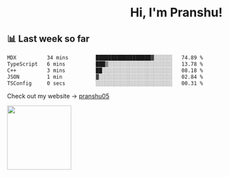 <div align="right" >
   
   <H1>Hi, I'm Pranshu!</H1>

</div>

## 📊 Last week so far
<!--START_SECTION:waka-->

```txt
MDX          34 mins         ██████████████████▓░░░░░░   74.89 %
TypeScript   6 mins          ███▒░░░░░░░░░░░░░░░░░░░░░   13.78 %
C++          3 mins          ██░░░░░░░░░░░░░░░░░░░░░░░   08.18 %
JSON         1 min           ▓░░░░░░░░░░░░░░░░░░░░░░░░   02.84 %
TSConfig     0 secs          ░░░░░░░░░░░░░░░░░░░░░░░░░   00.31 %
```

<!--END_SECTION:waka-->

Check out my website -> [pranshu05](https://pranshu05.vercel.app)

<img align="left" width="150" src="https://user-images.githubusercontent.com/70943732/209951571-93b7afe5-f523-4683-b725-5d94b287e94e.png">


